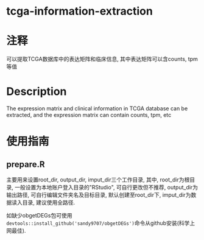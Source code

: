 # tcga-information-extraction

# 注释

可以提取TCGA数据库中的表达矩阵和临床信息, 其中表达矩阵可以含counts, tpm等值

# Description

The expression matrix and clinical information in TCGA database can be extracted, and the expression matrix can contain counts, tpm, etc

# 使用指南

## prepare.R

主要用来设置root_dir, output_dir, imput_dir三个工作目录,
其中,
root_dir为根目录, 一般设置为本地账户登入目录的"RStudio", 可自行更改但不推荐,
output_dir为输出路径, 可自行编辑文件夹名及目标目录, 默认创建至root_dir下,
imput_dir为数据读入目录, 建议使用全路径.


如缺少obgetDEGs包可使用`devtools::install_github('sandy9707/obgetDEGs')`命令从github安装(科学上网最佳).